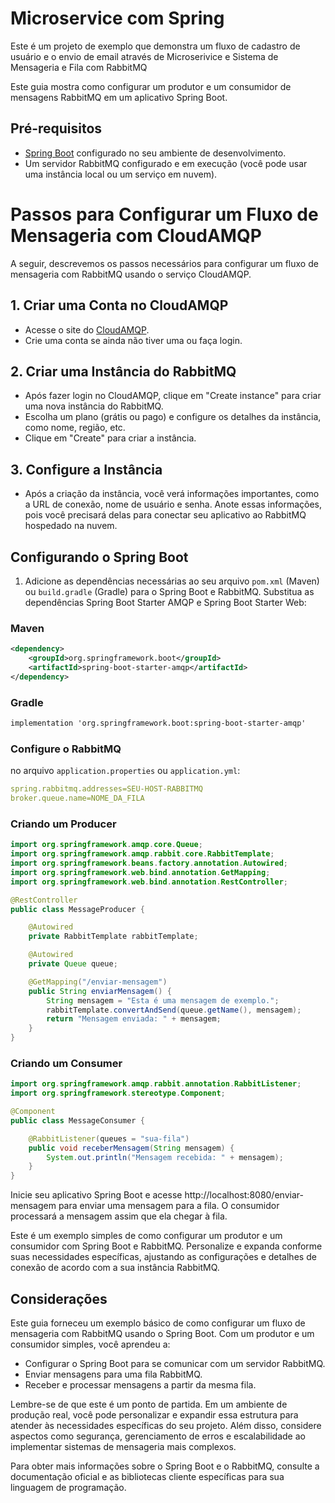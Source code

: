 # Microservice com Spring

Este é um projeto de exemplo que demonstra um fluxo de cadastro de usuário e o envio de email através de Microserivice e Sistema de Mensageria e Fila com RabbitMQ 

Este guia mostra como configurar um produtor e um consumidor de mensagens RabbitMQ em um aplicativo Spring Boot.

## Pré-requisitos

- [Spring Boot](https://spring.io/projects/spring-boot) configurado no seu ambiente de desenvolvimento.
- Um servidor RabbitMQ configurado e em execução (você pode usar uma instância local ou um serviço em nuvem).

# Passos para Configurar um Fluxo de Mensageria com CloudAMQP

A seguir, descrevemos os passos necessários para configurar um fluxo de mensageria com RabbitMQ usando o serviço CloudAMQP.

## 1. Criar uma Conta no CloudAMQP

- Acesse o site do [CloudAMQP](https://www.cloudamqp.com/).
- Crie uma conta se ainda não tiver uma ou faça login.

## 2. Criar uma Instância do RabbitMQ

- Após fazer login no CloudAMQP, clique em "Create instance" para criar uma nova instância do RabbitMQ.
- Escolha um plano (grátis ou pago) e configure os detalhes da instância, como nome, região, etc.
- Clique em "Create" para criar a instância.

## 3. Configure a Instância

- Após a criação da instância, você verá informações importantes, como a URL de conexão, nome de usuário e senha. Anote essas informações, pois você precisará delas para conectar seu aplicativo ao RabbitMQ hospedado na nuvem.


## Configurando o Spring Boot

1. Adicione as dependências necessárias ao seu arquivo `pom.xml` (Maven) ou `build.gradle` (Gradle) para o Spring Boot e RabbitMQ. Substitua as dependências Spring Boot Starter AMQP e Spring Boot Starter Web:

### Maven

```xml
<dependency>
    <groupId>org.springframework.boot</groupId>
    <artifactId>spring-boot-starter-amqp</artifactId>
</dependency>
```

### Gradle

```xml
implementation 'org.springframework.boot:spring-boot-starter-amqp'
```


### Configure o RabbitMQ 

no arquivo `application.properties` ou `application.yml`:

```yaml
spring.rabbitmq.addresses=SEU-HOST-RABBITMQ
broker.queue.name=NOME_DA_FILA
```

### Criando um Producer

```java
import org.springframework.amqp.core.Queue;
import org.springframework.amqp.rabbit.core.RabbitTemplate;
import org.springframework.beans.factory.annotation.Autowired;
import org.springframework.web.bind.annotation.GetMapping;
import org.springframework.web.bind.annotation.RestController;

@RestController
public class MessageProducer {

    @Autowired
    private RabbitTemplate rabbitTemplate;

    @Autowired
    private Queue queue;

    @GetMapping("/enviar-mensagem")
    public String enviarMensagem() {
        String mensagem = "Esta é uma mensagem de exemplo.";
        rabbitTemplate.convertAndSend(queue.getName(), mensagem);
        return "Mensagem enviada: " + mensagem;
    }
}

```

### Criando um Consumer

```java
import org.springframework.amqp.rabbit.annotation.RabbitListener;
import org.springframework.stereotype.Component;

@Component
public class MessageConsumer {

    @RabbitListener(queues = "sua-fila")
    public void receberMensagem(String mensagem) {
        System.out.println("Mensagem recebida: " + mensagem);
    }
}

```

Inicie seu aplicativo Spring Boot e acesse http://localhost:8080/enviar-mensagem para enviar uma mensagem para a fila. O consumidor processará a mensagem assim que ela chegar à fila.

Este é um exemplo simples de como configurar um produtor e um consumidor com Spring Boot e RabbitMQ. Personalize e expanda conforme suas necessidades específicas, ajustando as configurações e detalhes de conexão de acordo com a sua instância RabbitMQ.

## Considerações

Este guia forneceu um exemplo básico de como configurar um fluxo de mensageria com RabbitMQ usando o Spring Boot. Com um produtor e um consumidor simples, você aprendeu a:

- Configurar o Spring Boot para se comunicar com um servidor RabbitMQ.
- Enviar mensagens para uma fila RabbitMQ.
- Receber e processar mensagens a partir da mesma fila.

Lembre-se de que este é um ponto de partida. Em um ambiente de produção real, você pode personalizar e expandir essa estrutura para atender às necessidades específicas do seu projeto. Além disso, considere aspectos como segurança, gerenciamento de erros e escalabilidade ao implementar sistemas de mensageria mais complexos.

Para obter mais informações sobre o Spring Boot e o RabbitMQ, consulte a documentação oficial e as bibliotecas cliente específicas para sua linguagem de programação.
